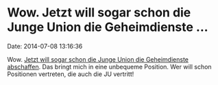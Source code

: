Wow. Jetzt will sogar schon die Junge Union die Geheimdienste \...
==================================================================

Date: 2014-07-08 13:16:36

Wow. [Jetzt will sogar schon die Junge Union die Geheimdienste
abschaffen](http://www.metronaut.de/2014/07/junge-union-startet-kampagne-zur-abschaffung-der-geheimdienste/).
Das bringt mich in eine unbequeme Position. Wer will schon Positionen
vertreten, die auch die JU vertritt!
